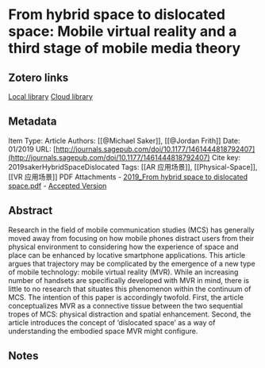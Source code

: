 # From hybrid space to dislocated space: Mobile virtual reality and a third stage of mobile media theory

## Zotero links
[Local library](zotero://select/items/1_AH2SVNEM)
[Cloud library](http://zotero.org/users/local/Y7dls9FR/items/AH2SVNEM)

## Metadata
Item Type: Article
Authors: [[@Michael Saker]], [[@Jordan Frith]]
Date: 01/2019
URL: [http://journals.sagepub.com/doi/10.1177/1461444818792407](http://journals.sagepub.com/doi/10.1177/1461444818792407)
Cite key: 2019sakerHybridSpaceDislocated
Tags: [[AR 应用场景]], [[Physical-Space]], [[VR 应用场景]]
PDF Attachments
	- [2019_From hybrid space to dislocated space.pdf](zotero://open-pdf/library/items/47JUA2N3)
	- [Accepted Version](zotero://open-pdf/library/items/5U433R3P)

## Abstract

Research in the field of mobile communication studies (MCS) has generally moved away from focusing on how mobile phones distract users from their physical environment to considering how the experience of space and place can be enhanced by locative smartphone applications. This article argues that trajectory may be complicated by the emergence of a new type of mobile technology: mobile virtual reality (MVR). While an increasing number of handsets are specifically developed with MVR in mind, there is little to no research that situates this phenomenon within the continuum of MCS. The intention of this paper is accordingly twofold. First, the article conceptualizes MVR as a connective tissue between the two sequential tropes of MCS: physical distraction and spatial enhancement. Second, the article introduces the concept of ‘dislocated space’ as a way of understanding the embodied space MVR might configure.



## Notes

